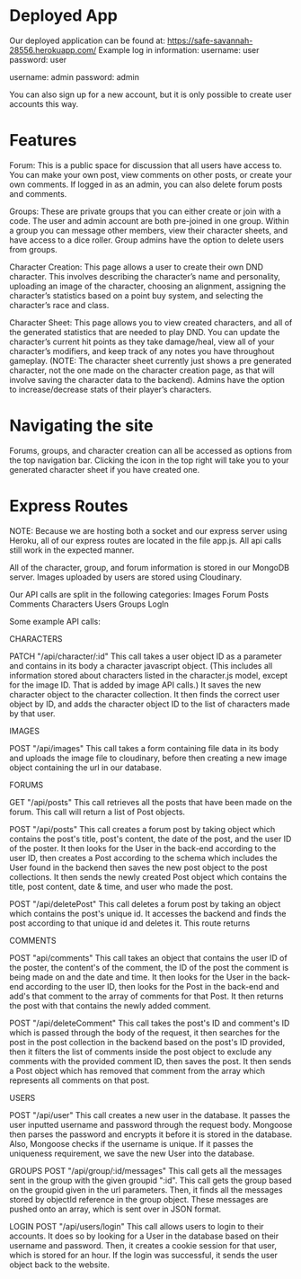 # Deployed App
Our deployed application can be found at: https://safe-savannah-28556.herokuapp.com/
Example log in information: 
username: user
password: user

username: admin
password: admin

You can also sign up for a new account, but it is only possible to create user accounts this way. 


# Features

Forum: This is a public space for discussion that all users have access to. You can make your own post, view comments on other posts, or create your own comments. If logged in as an admin, you can also delete forum posts and comments. 

Groups: These are private groups that you can either create or join with a code. The user and admin account are both pre-joined in one group. Within a group you can message other members, view their character sheets, and have access to a dice roller. Group admins have the option to delete users from groups. 

Character Creation: This page allows a user to create their own DND character. This involves describing the character’s name and personality, uploading an image of the character, choosing an alignment, assigning the character’s statistics based on a point buy system, and selecting the character’s race and class. 

Character Sheet: This page allows you to view created characters, and all of the generated statistics that are needed to play DND. You can update the character’s current hit points as they take damage/heal, view all of your character’s modifiers, and keep track of any notes you have throughout gameplay.  (NOTE: The character sheet currently just shows a pre generated character, not the one made on the character creation page, as that will involve saving the character data to the backend). Admins have the option to increase/decrease stats of their player’s characters. 

# Navigating the site

Forums, groups, and character creation can all be accessed as options from the top navigation bar. Clicking the icon in the top right will take you to your generated character sheet if you have created one. 

# Express Routes 

NOTE: Because we are hosting both a socket and our express server using Heroku, all of our express routes are located in the file app.js. All api calls still work in the expected manner. 

All of the character, group, and forum information is stored in our MongoDB server. Images uploaded by users are stored using Cloudinary. 

Our API calls are split in the following categories: 
Images
Forum Posts
Comments
Characters
Users
Groups
LogIn

Some example API calls: 

CHARACTERS

PATCH "/api/character/:id" 
This call takes a user object ID as a parameter and contains in its body a character javascript object. (This includes all information stored about characters listed in the character.js model, except for the image ID. That is added by image API calls.) It saves the new character object to the character collection. It then finds the correct user object by ID, and adds the character object ID to the list of characters made by that user. 

IMAGES 

POST "/api/images" 
This call takes a form containing file data in its body and uploads the image file to cloudinary, before then creating a new image object containing the url in our database. 

FORUMS

GET "/api/posts"
This call retrieves all the posts that have been made on the forum. This call will return a list of Post objects.

POST "/api/posts"
This call creates a forum post by taking object which contains the post's title, post's content, the date of the post, and the user ID of the poster. It then looks for the User in the back-end according to the user ID, then creates a Post according to the schema which includes the User found in the backend then saves the new post object to the post collections. It then sends the newly created Post object which contains the title, post content, date & time, and user who made the post.

POST "/api/deletePost"
This call deletes a forum post by taking an object which contains the post's unique id. It accesses the backend and finds the post according to that unique id and deletes it. This route returns 

COMMENTS

POST "api/comments"
This call takes an object that contains the user ID of the poster, the content's of the comment, the ID of the post the comment is being made on and the date and time. It then looks for the User in the back-end according to the user ID, then looks for the Post in the back-end and add's that comment to the array of comments for that Post. It then returns the post with that contains the newly added comment.

POST "/api/deleteComment"
This call takes the post's ID and comment's ID which is passed through the body of the request, it then searches for the post in the post collection in the backend based on the post's ID provided, then it filters the list of comments inside the post object to exclude any comments with the provided comment ID, then saves the post. It then sends a Post object which has removed that comment from the array which represents all comments on that post.

USERS

POST "/api/user"
This call creates a new user in the database. It passes the user inputted username and password through the request body. Mongoose then parses the password and encrypts it before it is stored in the database. Also, Mongoose checks if the username is unique. If it passes the uniqueness requirement, we save the new User into the database.

GROUPS
POST "/api/group/:id/messages"
This call gets all the messages sent in the group with the given groupid ":id". This call gets the group based on the groupid given in the url parameters. Then, it finds all the messages stored by objectId reference in the group object. These messages are pushed onto an array, which is sent over in JSON format.

LOGIN
POST "/api/users/login"
This call allows users to login to their accounts. It does so by looking for a User in the database based on their username and password. Then, it creates a cookie session for that user, which is stored for an hour. If the login was successful, it sends the user object back to the website.

